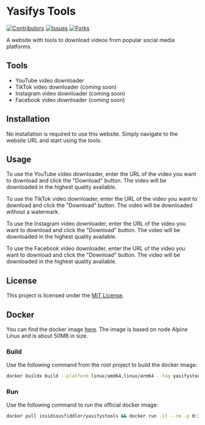 # Yasifys Tools

[![Contributors][contributors-shield]][contributors-url]
[![Issues][issues-shield]][issues-url]
[![Forks][forks-shield]][forks-url]

A website with tools to download videos from popular social media platforms.

## Tools

- YouTube video downloader
- TikTok video downloader (coming soon)
- Instagram video downloader (coming soon)
- Facebook video downloader (coming soon)

## Installation

No installation is required to use this website. Simply navigate to the website URL and start using the tools.

## Usage

To use the YouTube video downloader, enter the URL of the video you want to download and click the "Download" button. The video will be downloaded in the highest quality available.

To use the TikTok video downloader, enter the URL of the video you want to download and click the "Download" button. The video will be downloaded without a watermark.

To use the Instagram video downloader, enter the URL of the video you want to download and click the "Download" button. The video will be downloaded in the highest quality available.

To use the Facebook video downloader, enter the URL of the video you want to download and click the "Download" button. The video will be downloaded in the highest quality available.

## License

This project is licensed under the [MIT License](LICENSE).

## Docker

You can find the docker image [here](https://hub.docker.com/r/insidiousfiddler/yasifystools/tags). The image is based on node Alpine Linux and is about 50MB in size.

### Build

Use the following command from the root project to build the docker image:

```bash
docker buildx build --platform linux/amd64,linux/arm64 --tag yasifystools .
```

### Run

Use the following command to run the official docker image:

```bash
docker pull insidiousfiddler/yasifystools && docker run -it --rm -p 0:3000 insidiousfiddler/yasifystools
```

[contributors-shield]: https://img.shields.io/github/contributors/tyler-Github/YasifysTools.svg?style=for-the-badge
[contributors-url]: https://github.com/tyler-Github/YasifysTools/graphs/contributors
[forks-shield]: https://img.shields.io/github/forks/tyler-Github/YasifysTools.svg?style=for-the-badge
[forks-url]: https://github.com/tyler-Github/YasifysTools/network
[issues-shield]: https://img.shields.io/github/issues/tyler-Github/YasifysTools.svg?style=for-the-badge
[issues-url]: https://github.com/tyler-Github/YasifysTools/issues
